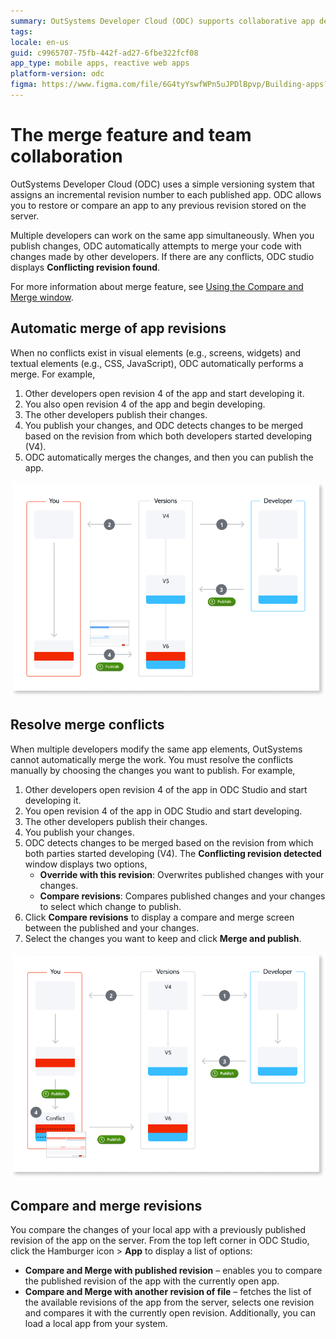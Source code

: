 ```yaml
---
summary: OutSystems Developer Cloud (ODC) supports collaborative app development with features for automatic and manual merging of revisions.
tags:
locale: en-us
guid: c9965707-75fb-442f-ad27-6fbe322fcf08
app_type: mobile apps, reactive web apps
platform-version: odc
figma: https://www.figma.com/file/6G4tyYswfWPn5uJPDlBpvp/Building-apps?type=design&node-id=4002%3A219&mode=design&t=upO9mxr7in19rYkC-1
---
```

# The merge feature and team collaboration

OutSystems Developer Cloud (ODC) uses a simple versioning system that assigns an incremental revision number to each published app. ODC allows you to restore or compare an app to any previous revision stored on the server.

Multiple developers can work on the same app simultaneously. When you publish changes, ODC automatically attempts to merge your code with changes made by other developers. If there are any conflicts, ODC studio displays **Conflicting revision found**.

For more information about merge feature, see [Using the Compare and Merge window](intro.md).

## Automatic merge of app revisions

When no conflicts exist in visual elements (e.g., screens, widgets) and textual elements (e.g., CSS, JavaScript), ODC automatically performs a merge. For example,<br/>

1. Other developers open revision 4 of the app and start developing it.
1. You also open revision 4 of the app and begin developing.
1. The other developers publish their changes.
1. You publish your changes, and ODC detects changes to be merged based on the revision from which both developers started developing (V4).
1. ODC automatically merges the changes, and then you can publish the app.

![Flowchart illustrating the automatic merge process of app revisions in OutSystems Developer Cloud](images/automatic-merge-app-versions-diag.png "Automatic Merge of App Revisions Diagram")

## Resolve merge conflicts

When multiple developers modify the same app elements, OutSystems cannot automatically merge the work. You must resolve the conflicts manually by choosing the changes you want to publish. For example,<br/>

1. Other developers open revision 4 of the app in ODC Studio and start developing it.
1. You open revision 4 of the app in ODC Studio and start developing.
1. The other developers publish their changes.
1. You publish your changes.
1. ODC detects changes to be merged based on the revision from which both parties started developing (V4). The **Conflicting revision detected** window displays two options,
    * **Override with this revision**: Overwrites published changes with your changes.
    * **Compare revisions**: Compares published changes and your changes to select which change to publish.
1. Click **Compare revisions** to display a compare and merge screen between the published and your changes.
1. Select the changes you want to keep and click **Merge and publish**.

![Diagram showing the steps to resolve merge conflicts in OutSystems Developer Cloud](images/resolve-merge-conflicts-diag.png "Resolve Merge Conflicts Diagram")

## Compare and merge revisions

You compare the changes of your local app with a previously published revision of the app on the server. From the top left corner in ODC Studio, click the Hamburger icon > **App** to display a list of options:

* **Compare and Merge with published revision** – enables you to compare the published revision of the app with the currently open app.
* **Compare and Merge with another revision of file** –  fetches the list of the available revisions of the app from the server, selects one revision and compares it with the currently open revision. Additionally, you can load a local app from your system.
